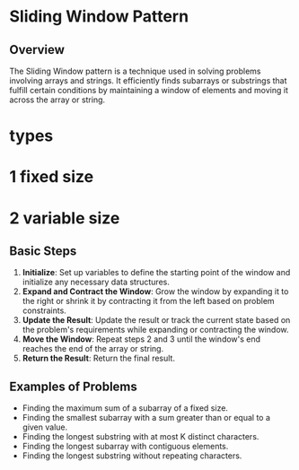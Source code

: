 # Sliding Window Pattern

## Overview

The Sliding Window pattern is a technique used in solving problems involving arrays and strings. It efficiently finds subarrays or substrings that fulfill certain conditions by maintaining a window of elements and moving it across the array or string.

# types

# 1 fixed size

# 2 variable size

## Basic Steps

1. **Initialize**: Set up variables to define the starting point of the window and initialize any necessary data structures.
2. **Expand and Contract the Window**: Grow the window by expanding it to the right or shrink it by contracting it from the left based on problem constraints.
3. **Update the Result**: Update the result or track the current state based on the problem's requirements while expanding or contracting the window.
4. **Move the Window**: Repeat steps 2 and 3 until the window's end reaches the end of the array or string.
5. **Return the Result**: Return the final result.

## Examples of Problems

- Finding the maximum sum of a subarray of a fixed size.
- Finding the smallest subarray with a sum greater than or equal to a given value.
- Finding the longest substring with at most K distinct characters.
- Finding the longest subarray with contiguous elements.
- Finding the longest substring without repeating characters.
